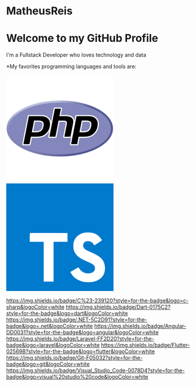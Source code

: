 # MatheusReis

# Welcome to my GitHub Profile

I'm a Fullstack Developer who loves technology and data

*My favorites programming languages and tools are:

![image](https://raw.githubusercontent.com/github/explore/80688e429a7d4ef2fca1e82350fe8e3517d3494d/topics/php/php.png)
![image](https://raw.githubusercontent.com/github/explore/80688e429a7d4ef2fca1e82350fe8e3517d3494d/topics/typescript/typescript.png)

https://img.shields.io/badge/C%23-239120?style=for-the-badge&logo=c-sharp&logoColor=white
https://img.shields.io/badge/Dart-0175C2?style=for-the-badge&logo=dart&logoColor=white
https://img.shields.io/badge/.NET-5C2D91?style=for-the-badge&logo=.net&logoColor=white
https://img.shields.io/badge/Angular-DD0031?style=for-the-badge&logo=angular&logoColor=white
https://img.shields.io/badge/Laravel-FF2D20?style=for-the-badge&logo=laravel&logoColor=white
https://img.shields.io/badge/Flutter-02569B?style=for-the-badge&logo=flutter&logoColor=white
https://img.shields.io/badge/Git-F05032?style=for-the-badge&logo=git&logoColor=white
https://img.shields.io/badge/Visual_Studio_Code-0078D4?style=for-the-badge&logo=visual%20studio%20code&logoColor=white
